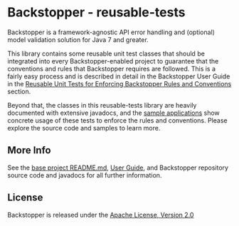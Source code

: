 # Backstopper - reusable-tests

Backstopper is a framework-agnostic API error handling and (optional) model validation solution for Java 7 and greater.

This library contains some reusable unit test classes that should be integrated into every Backstopper-enabled project to guarantee that the conventions and rules that Backstopper requires are followed. This is a fairly easy process and is described in detail in the Backstopper User Guide in the [Reusable Unit Tests for Enforcing Backstopper Rules and Conventions](../USER_GUIDE.md#reusable_tests) section.

Beyond that, the classes in this reusable-tests library are heavily documented with extensive javadocs, and the [sample applications](../README.md#samples) show concrete usage of these tests to enforce the rules and conventions. Please explore the source code and samples to learn more. 
 
## More Info

See the [base project README.md](../README.md), [User Guide](../USER_GUIDE.md), and Backstopper repository source code and javadocs for all further information.

## License

Backstopper is released under the [Apache License, Version 2.0](http://www.apache.org/licenses/LICENSE-2.0)
